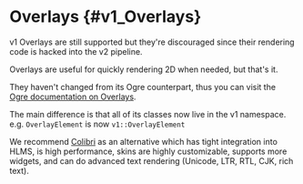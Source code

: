 # Overlays {#v1_Overlays}

v1 Overlays are still supported but they're discouraged since their rendering code is hacked into the v2 pipeline.

Overlays are useful for quickly rendering 2D when needed, but that's it.

They haven't changed from its Ogre counterpart, thus you can visit the [Ogre documentation on Overlays](https://ogrecave.github.io/ogre/api/13/_overlay-_scripts.html).

The main difference is that all of its classes now live in the v1 namespace. e.g. `OverlayElement` is now `v1::OverlayElement`

We recommend [Colibri](https://github.com/darksylinc/colibrigui/) as an alternative which has tight integration into HLMS, is high performance, skins are highly customizable, supports more widgets, and can do advanced text rendering (Unicode, LTR, RTL, CJK, rich text).